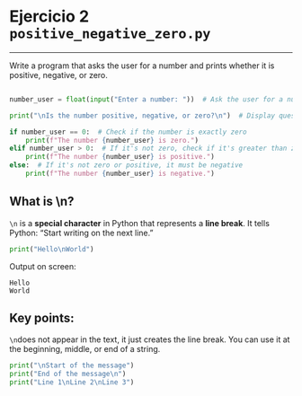# Ejercicio 2 `positive_negative_zero.py`
---
Write a program that asks the user for a number and prints whether it is positive, negative, or zero.

```python

number_user = float(input("Enter a number: "))  # Ask the user for a number and convert it to float

print("\nIs the number positive, negative, or zero?\n")  # Display question for clarity

if number_user == 0:  # Check if the number is exactly zero
    print(f"The number {number_user} is zero.")
elif number_user > 0:  # If it's not zero, check if it's greater than zero
    print(f"The number {number_user} is positive.")
else:  # If it's not zero or positive, it must be negative
    print(f"The number {number_user} is negative.")
```

## What is \n?

`\n` is a **special character** in Python that represents a **line break**.
It tells Python: “Start writing on the next line.”

```python
print("Hello\nWorld")
```
Output on screen:

```nginx
Hello
World
```

## Key points:
`\n`does not appear in the text, it just creates the line break.
You can use it at the beginning, middle, or end of a string.

```python
print("\nStart of the message")
print("End of the message\n")
print("Line 1\nLine 2\nLine 3")
```
